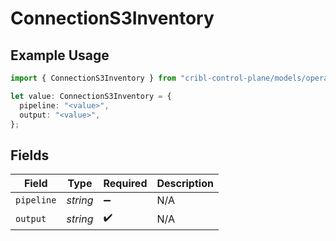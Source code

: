 # ConnectionS3Inventory

## Example Usage

```typescript
import { ConnectionS3Inventory } from "cribl-control-plane/models/operations";

let value: ConnectionS3Inventory = {
  pipeline: "<value>",
  output: "<value>",
};
```

## Fields

| Field              | Type               | Required           | Description        |
| ------------------ | ------------------ | ------------------ | ------------------ |
| `pipeline`         | *string*           | :heavy_minus_sign: | N/A                |
| `output`           | *string*           | :heavy_check_mark: | N/A                |